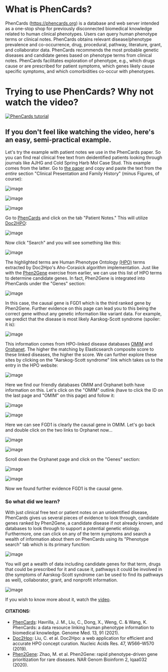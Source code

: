 # What is PhenCards?

PhenCards (https://phencards.org) is a database and web server intended as a one-stop shop for previously disconnected biomedical knowledge related to human clinical phenotypes. Users can query human phenotype terms or clinical notes. PhenCards obtains relevant disease/phenotype prevalence and co-occurrence, drug, procedural, pathway, literature, grant, and collaborator data. PhenCards recommends the most probable genetic diseases and candidate genes based on phenotype terms from clinical notes. PhenCards facilitates exploration of phenotype, e.g., which drugs cause or are prescribed for patient symptoms, which genes likely cause specific symptoms, and which comorbidities co-occur with phenotypes.


# Trying to use PhenCards? Why not watch the video?

[![PhenCards tutorial](https://res.cloudinary.com/marcomontalbano/image/upload/v1624340098/video_to_markdown/images/youtube--9FT4pFgeA08-c05b58ac6eb4c4700831b2b3070cd403.jpg)](https://www.youtube.com/watch?v=9FT4pFgeA08&ab_channel=JimHavrilla "PhenCards tutorial")

## If you don't feel like watching the video, here's an easy, semi-practical example.

Let's try the example with patient notes we use in the PhenCards paper.  So you can find real clinical free text from deidentified patients looking through journals like AJHG and Cold Spring Harb Mol Case Stud.  This example comes from the latter.  Go to [the paper](https://www.ncbi.nlm.nih.gov/pmc/articles/PMC4990810/) and copy and paste the text from the *_entire_* section "Clinical Presentation and Family History" (minus Figures, of course):

![image](https://user-images.githubusercontent.com/6568964/122875077-cb0d3300-d301-11eb-9d5f-d60a66e2c63a.png)

![image](https://user-images.githubusercontent.com/6568964/122875538-66060d00-d302-11eb-9672-e6a2c13d692e.png)

![image](https://user-images.githubusercontent.com/6568964/122875599-79b17380-d302-11eb-8523-25284d9b5b9a.png)

Go to [PhenCards](https://phencards.org) and click on the tab "Patient Notes."  This will utilize [Doc2HPO](https://impact2.dbmi.columbia.edu/doc2hpo/):

![image](https://user-images.githubusercontent.com/6568964/122875653-89c95300-d302-11eb-905c-b7b3dd9871ad.png)

Now click "Search" and you will see something like this:

![image](https://user-images.githubusercontent.com/6568964/122875757-ab2a3f00-d302-11eb-99d6-f182ca8d045e.png)

The highlighted terms are Human Phenotype Ontology [(HPO)](https://hpo.jax.org/) terms extracted by Doc2Hpo's Aho-Corasick algorithm implementation. Just like with the [Phen2Gene](https://phen2gene.wglab.org/) exercise from earlier, we can use this list of HPO terms to determine candidate genes.  In fact, Phen2Gene is integrated into PhenCards under the "Genes" section:

![image](https://user-images.githubusercontent.com/6568964/122875940-e7f63600-d302-11eb-9d6d-3c6a54c37480.png)

In this case, the causal gene is FGD1 which is the third ranked gene by Phen2Gene.  Further evidence on this page can lead you to this being the correct gene without any genetic information like variant data.  For example, we predict that the disease is most likely Aarskog-Scott syndrome (spoiler: it is):

![image](https://user-images.githubusercontent.com/6568964/122876121-1e33b580-d303-11eb-9846-e13733297264.png)

This information comes from HPO-linked disease databases [OMIM](https://omim.org/) and [Orphanet](https://www.orpha.net).  The higher the matching by Elasticsearch composite score to these linked diseases, the higher the score.  We can further explore these sites by clicking on the "Aarskog-Scott syndrome" link which takes us to the entry in the HPO website:

![image](https://user-images.githubusercontent.com/6568964/122876333-62bf5100-d303-11eb-93d4-175e31da53cd.png)

Here we find our friendly databases OMIM and Orphanet both have information on this. Let's click on the "OMIM" outlink (have to click the ID on the last page and "OMIM" on this page) and follow it:

![image](https://user-images.githubusercontent.com/6568964/122876439-85ea0080-d303-11eb-8339-e66525b41875.png)

![image](https://user-images.githubusercontent.com/6568964/122876548-a1550b80-d303-11eb-83f7-0d5654696da3.png)

Here we can see FGD1 is clearly the causal gene in OMIM.  Let's go back and double click on the two links to Orphanet now...

![image](https://user-images.githubusercontent.com/6568964/122876681-cba6c900-d303-11eb-98a3-bcdf27552791.png)

![image](https://user-images.githubusercontent.com/6568964/122876722-d5c8c780-d303-11eb-9630-4dd2596ca119.png)

Scroll down the Orphanet page and click on the "Genes" section:

![image](https://user-images.githubusercontent.com/6568964/122876803-ebd68800-d303-11eb-9631-744ada3f6526.png)

![image](https://user-images.githubusercontent.com/6568964/122876865-fee95800-d303-11eb-85fe-d6c3f06eda43.png)

Now we found further evidence FGD1 is the causal gene.

### So what did we learn?

With just clinical free text or patient notes on an unidentified disease, PhenCards gives us several pieces of evidence to look through, candidate genes ranked by Phen2Gene, a candidate disease if not already known, and databases to look through to support a potential genetic etiology.  Furthermore, one can click on any of the term symptoms and search a wealth of information about them on PhenCards using its "Phenotype search" tab which is its primary function:

![image](https://user-images.githubusercontent.com/6568964/122877196-58ea1d80-d304-11eb-8ad1-0a4ad8b24925.png)

You will get a wealth of data including candidate genes for that term, drugs that could be prescribed for it and cause it, pathways it could be involved in (the symptoms of Aarskog-Scott syndrome can be used to find its pathways as well), collaborator, grant, and nonprofit information.  

![image](https://user-images.githubusercontent.com/6568964/122877430-98186e80-d304-11eb-8e83-5e48e8dd6d82.png)

If you wish to know more about it, watch the [video](https://www.youtube.com/watch?v=9FT4pFgeA08&ab_channel=JimHavrilla).

#### CITATIONS:

- [PhenCards](https://genomemedicine.biomedcentral.com/articles/10.1186/s13073-021-00909-8): Havrilla, J. M., Liu, C., Dong, X., Weng, C. & Wang, K. PhenCards: a data resource linking human phenotype information to biomedical knowledge. Genome Med. 13, 91 (2021).
- [Doc2Hpo](https://academic.oup.com/nar/article/47/W1/W566/5491745): Liu, C. et al. Doc2Hpo: a web application for efficient and accurate HPO concept curation. Nucleic Acids Res. 47, W566–W570 (2019).
- [Phen2Gene](https://academic.oup.com/nargab/article/2/2/lqaa032/5843800): Zhao, M. et al. Phen2Gene: rapid phenotype-driven gene prioritization for rare diseases. NAR Genom Bioinform 2, lqaa032 (2020).
